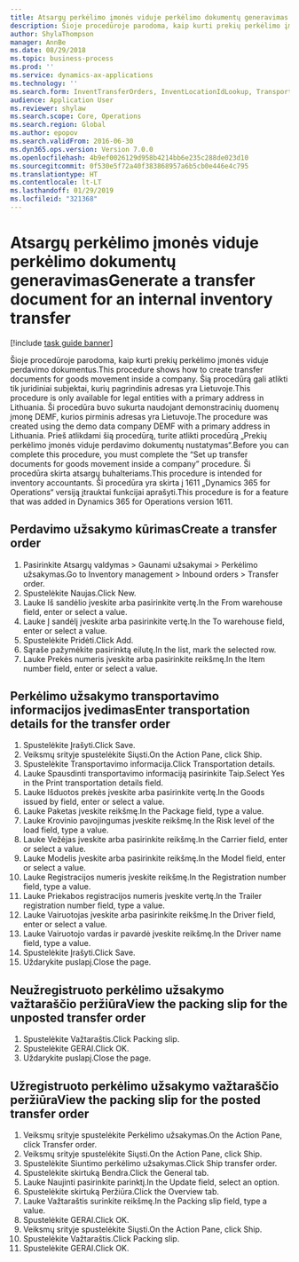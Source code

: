 ```yaml
---
title: Atsargų perkėlimo įmonės viduje perkėlimo dokumentų generavimas
description: Šioje procedūroje parodoma, kaip kurti prekių perkėlimo įmonės viduje perdavimo dokumentus.
author: ShylaThompson
manager: AnnBe
ms.date: 08/29/2018
ms.topic: business-process
ms.prod: ''
ms.service: dynamics-ax-applications
ms.technology: ''
ms.search.form: InventTransferOrders, InventLocationIdLookup, TransportationDocument, HcmWorkerLookUp, SrsReportViewerForm, InventTransferParmShip
audience: Application User
ms.reviewer: shylaw
ms.search.scope: Core, Operations
ms.search.region: Global
ms.author: epopov
ms.search.validFrom: 2016-06-30
ms.dyn365.ops.version: Version 7.0.0
ms.openlocfilehash: 4b9ef0026129d958b4214bb6e235c288de023d10
ms.sourcegitcommit: 0f530e5f72a40f383868957a6b5cb0e446e4c795
ms.translationtype: HT
ms.contentlocale: lt-LT
ms.lasthandoff: 01/29/2019
ms.locfileid: "321368"
---
```

# <a name="generate-a-transfer-document-for-an-internal-inventory-transfer"></a><span data-ttu-id="32e50-103">Atsargų perkėlimo įmonės viduje perkėlimo dokumentų generavimas</span><span class="sxs-lookup"><span data-stu-id="32e50-103">Generate a transfer document for an internal inventory transfer</span></span>

[!include [task guide banner](../../includes/task-guide-banner.md)]

<span data-ttu-id="32e50-104">Šioje procedūroje parodoma, kaip kurti prekių perkėlimo įmonės viduje perdavimo dokumentus.</span><span class="sxs-lookup"><span data-stu-id="32e50-104">This procedure shows how to create transfer documents for goods movement inside a company.</span></span> <span data-ttu-id="32e50-105">Šią procedūrą gali atlikti tik juridiniai subjektai, kurių pagrindinis adresas yra Lietuvoje.</span><span class="sxs-lookup"><span data-stu-id="32e50-105">This procedure is only available for legal entities with a primary address in Lithuania.</span></span> <span data-ttu-id="32e50-106">Ši procedūra buvo sukurta naudojant demonstracinių duomenų įmonę DEMF, kurios pirminis adresas yra Lietuvoje.</span><span class="sxs-lookup"><span data-stu-id="32e50-106">The procedure was created using the demo data company DEMF with a primary address in Lithuania.</span></span> <span data-ttu-id="32e50-107">Prieš atlikdami šią procedūrą, turite atlikti procedūrą „Prekių perkėlimo įmonės viduje perdavimo dokumentų nustatymas“.</span><span class="sxs-lookup"><span data-stu-id="32e50-107">Before you can complete this procedure, you must complete the “Set up transfer documents for goods movement inside a company” procedure.</span></span> <span data-ttu-id="32e50-108">Ši procedūra skirta atsargų buhalteriams.</span><span class="sxs-lookup"><span data-stu-id="32e50-108">This procedure is intended for inventory accountants.</span></span> <span data-ttu-id="32e50-109">Ši procedūra yra skirta į 1611 „Dynamics 365 for Operations“ versiją įtrauktai funkcijai aprašyti.</span><span class="sxs-lookup"><span data-stu-id="32e50-109">This procedure is for a feature that was added in Dynamics 365 for Operations version 1611.</span></span>


## <a name="create-a-transfer-order"></a><span data-ttu-id="32e50-110">Perdavimo užsakymo kūrimas</span><span class="sxs-lookup"><span data-stu-id="32e50-110">Create a transfer order</span></span>
1. <span data-ttu-id="32e50-111">Pasirinkite Atsargų valdymas > Gaunami užsakymai > Perkėlimo užsakymas.</span><span class="sxs-lookup"><span data-stu-id="32e50-111">Go to Inventory management > Inbound orders > Transfer order.</span></span>
2. <span data-ttu-id="32e50-112">Spustelėkite Naujas.</span><span class="sxs-lookup"><span data-stu-id="32e50-112">Click New.</span></span>
3. <span data-ttu-id="32e50-113">Lauke Iš sandėlio įveskite arba pasirinkite vertę.</span><span class="sxs-lookup"><span data-stu-id="32e50-113">In the From warehouse field, enter or select a value.</span></span>
4. <span data-ttu-id="32e50-114">Lauke Į sandėlį įveskite arba pasirinkite vertę.</span><span class="sxs-lookup"><span data-stu-id="32e50-114">In the To warehouse field, enter or select a value.</span></span>
5. <span data-ttu-id="32e50-115">Spustelėkite Pridėti.</span><span class="sxs-lookup"><span data-stu-id="32e50-115">Click Add.</span></span>
6. <span data-ttu-id="32e50-116">Sąraše pažymėkite pasirinktą eilutę.</span><span class="sxs-lookup"><span data-stu-id="32e50-116">In the list, mark the selected row.</span></span>
7. <span data-ttu-id="32e50-117">Lauke Prekės numeris įveskite arba pasirinkite reikšmę.</span><span class="sxs-lookup"><span data-stu-id="32e50-117">In the Item number field, enter or select a value.</span></span>

## <a name="enter-transportation-details-for-the-transfer-order"></a><span data-ttu-id="32e50-118">Perkėlimo užsakymo transportavimo informacijos įvedimas</span><span class="sxs-lookup"><span data-stu-id="32e50-118">Enter transportation details for the transfer order</span></span>
1. <span data-ttu-id="32e50-119">Spustelėkite Įrašyti.</span><span class="sxs-lookup"><span data-stu-id="32e50-119">Click Save.</span></span>
2. <span data-ttu-id="32e50-120">Veiksmų srityje spustelėkite Siųsti.</span><span class="sxs-lookup"><span data-stu-id="32e50-120">On the Action Pane, click Ship.</span></span>
3. <span data-ttu-id="32e50-121">Spustelėkite Transportavimo informacija.</span><span class="sxs-lookup"><span data-stu-id="32e50-121">Click Transportation details.</span></span>
4. <span data-ttu-id="32e50-122">Lauke Spausdinti transportavimo informaciją pasirinkite Taip.</span><span class="sxs-lookup"><span data-stu-id="32e50-122">Select Yes in the Print transportation details field.</span></span>
5. <span data-ttu-id="32e50-123">Lauke Išduotos prekės įveskite arba pasirinkite vertę.</span><span class="sxs-lookup"><span data-stu-id="32e50-123">In the Goods issued by field, enter or select a value.</span></span>
6. <span data-ttu-id="32e50-124">Lauke Paketas įveskite reikšmę.</span><span class="sxs-lookup"><span data-stu-id="32e50-124">In the Package field, type a value.</span></span>
7. <span data-ttu-id="32e50-125">Lauke Krovinio pavojingumas įveskite reikšmę.</span><span class="sxs-lookup"><span data-stu-id="32e50-125">In the Risk level of the load field, type a value.</span></span>
8. <span data-ttu-id="32e50-126">Lauke Vežėjas įveskite arba pasirinkite reikšmę.</span><span class="sxs-lookup"><span data-stu-id="32e50-126">In the Carrier field, enter or select a value.</span></span>
9. <span data-ttu-id="32e50-127">Lauke Modelis įveskite arba pasirinkite reikšmę.</span><span class="sxs-lookup"><span data-stu-id="32e50-127">In the Model field, enter or select a value.</span></span>
10. <span data-ttu-id="32e50-128">Lauke Registracijos numeris įveskite reikšmę.</span><span class="sxs-lookup"><span data-stu-id="32e50-128">In the Registration number field, type a value.</span></span>
11. <span data-ttu-id="32e50-129">Lauke Priekabos registracijos numeris įveskite vertę.</span><span class="sxs-lookup"><span data-stu-id="32e50-129">In the Trailer registration number field, type a value.</span></span>
12. <span data-ttu-id="32e50-130">Lauke Vairuotojas įveskite arba pasirinkite reikšmę.</span><span class="sxs-lookup"><span data-stu-id="32e50-130">In the Driver field, enter or select a value.</span></span>
13. <span data-ttu-id="32e50-131">Lauke Vairuotojo vardas ir pavardė įveskite reikšmę.</span><span class="sxs-lookup"><span data-stu-id="32e50-131">In the Driver name field, type a value.</span></span>
14. <span data-ttu-id="32e50-132">Spustelėkite Įrašyti.</span><span class="sxs-lookup"><span data-stu-id="32e50-132">Click Save.</span></span>
15. <span data-ttu-id="32e50-133">Uždarykite puslapį.</span><span class="sxs-lookup"><span data-stu-id="32e50-133">Close the page.</span></span>

## <a name="view-the-packing-slip-for-the-unposted-transfer-order"></a><span data-ttu-id="32e50-134">Neužregistruoto perkėlimo užsakymo važtaraščio peržiūra</span><span class="sxs-lookup"><span data-stu-id="32e50-134">View the packing slip for the unposted transfer order</span></span>
1. <span data-ttu-id="32e50-135">Spustelėkite Važtaraštis.</span><span class="sxs-lookup"><span data-stu-id="32e50-135">Click Packing slip.</span></span>
2. <span data-ttu-id="32e50-136">Spustelėkite GERAI.</span><span class="sxs-lookup"><span data-stu-id="32e50-136">Click OK.</span></span>
3. <span data-ttu-id="32e50-137">Uždarykite puslapį.</span><span class="sxs-lookup"><span data-stu-id="32e50-137">Close the page.</span></span>

## <a name="view-the-packing-slip-for-the-posted-transfer-order"></a><span data-ttu-id="32e50-138">Užregistruoto perkėlimo užsakymo važtaraščio peržiūra</span><span class="sxs-lookup"><span data-stu-id="32e50-138">View the packing slip for the posted transfer order</span></span>
1. <span data-ttu-id="32e50-139">Veiksmų srityje spustelėkite Perkėlimo užsakymas.</span><span class="sxs-lookup"><span data-stu-id="32e50-139">On the Action Pane, click Transfer order.</span></span>
2. <span data-ttu-id="32e50-140">Veiksmų srityje spustelėkite Siųsti.</span><span class="sxs-lookup"><span data-stu-id="32e50-140">On the Action Pane, click Ship.</span></span>
3. <span data-ttu-id="32e50-141">Spustelėkite Siuntimo perkėlimo užsakymas.</span><span class="sxs-lookup"><span data-stu-id="32e50-141">Click Ship transfer order.</span></span>
4. <span data-ttu-id="32e50-142">Spustelėkite skirtuką Bendra.</span><span class="sxs-lookup"><span data-stu-id="32e50-142">Click the General tab.</span></span>
5. <span data-ttu-id="32e50-143">Lauke Naujinti pasirinkite parinktį.</span><span class="sxs-lookup"><span data-stu-id="32e50-143">In the Update field, select an option.</span></span>
6. <span data-ttu-id="32e50-144">Spustelėkite skirtuką Peržiūra.</span><span class="sxs-lookup"><span data-stu-id="32e50-144">Click the Overview tab.</span></span>
7. <span data-ttu-id="32e50-145">Lauke Važtaraštis surinkite reikšmę.</span><span class="sxs-lookup"><span data-stu-id="32e50-145">In the Packing slip field, type a value.</span></span>
8. <span data-ttu-id="32e50-146">Spustelėkite GERAI.</span><span class="sxs-lookup"><span data-stu-id="32e50-146">Click OK.</span></span>
9. <span data-ttu-id="32e50-147">Veiksmų srityje spustelėkite Siųsti.</span><span class="sxs-lookup"><span data-stu-id="32e50-147">On the Action Pane, click Ship.</span></span>
10. <span data-ttu-id="32e50-148">Spustelėkite Važtaraštis.</span><span class="sxs-lookup"><span data-stu-id="32e50-148">Click Packing slip.</span></span>
11. <span data-ttu-id="32e50-149">Spustelėkite GERAI.</span><span class="sxs-lookup"><span data-stu-id="32e50-149">Click OK.</span></span>

